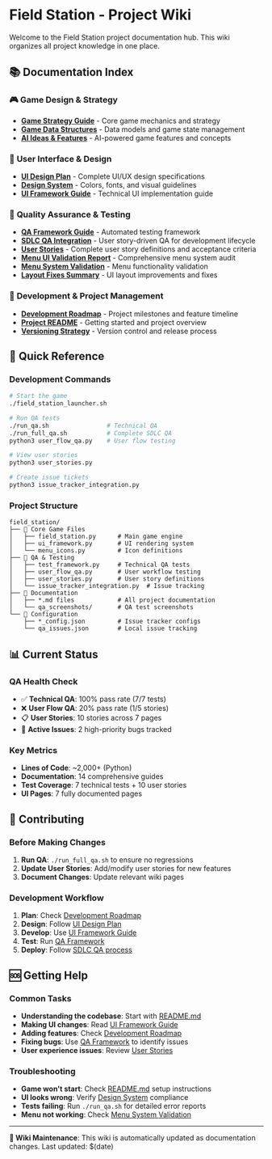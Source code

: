 # Field Station - Project Wiki

Welcome to the Field Station project documentation hub. This wiki organizes all project knowledge in one place.

## 📚 Documentation Index

### 🎮 **Game Design & Strategy**
- [**Game Strategy Guide**](GAME_STRATEGY.md) - Core game mechanics and strategy
- [**Game Data Structures**](GAME_DATA.md) - Data models and game state management  
- [**AI Ideas & Features**](AI_IDEAS.md) - AI-powered game features and concepts

### 🎨 **User Interface & Design**
- [**UI Design Plan**](UI_DESIGN_PLAN.md) - Complete UI/UX design specifications
- [**Design System**](DESIGN_SYSTEM.md) - Colors, fonts, and visual guidelines
- [**UI Framework Guide**](UI_FRAMEWORK_GUIDE.md) - Technical UI implementation guide

### 🧪 **Quality Assurance & Testing**
- [**QA Framework Guide**](QA_README.md) - Automated testing framework
- [**SDLC QA Integration**](SDLC_QA_README.md) - User story-driven QA for development lifecycle
- [**User Stories**](USER_STORIES.md) - Complete user story definitions and acceptance criteria
- [**Menu UI Validation Report**](MENU_UI_VALIDATION_REPORT.md) - Comprehensive menu system audit
- [**Menu System Validation**](MENU_SYSTEM_VALIDATION_SUMMARY.md) - Menu functionality validation
- [**Layout Fixes Summary**](LAYOUT_FIXES_SUMMARY.md) - UI layout improvements and fixes

### 🚀 **Development & Project Management**
- [**Development Roadmap**](DEVELOPMENT_ROADMAP.md) - Project milestones and feature timeline
- [**Project README**](README.md) - Getting started and project overview
- [**Versioning Strategy**](VERSIONING.md) - Version control and release process

## 🔧 **Quick Reference**

### Development Commands
```bash
# Start the game
./field_station_launcher.sh

# Run QA tests
./run_qa.sh                # Technical QA
./run_full_qa.sh           # Complete SDLC QA
python3 user_flow_qa.py    # User flow testing

# View user stories
python3 user_stories.py

# Create issue tickets
python3 issue_tracker_integration.py
```

### Project Structure
```
field_station/
├── 📁 Core Game Files
│   ├── field_station.py      # Main game engine
│   ├── ui_framework.py       # UI rendering system
│   └── menu_icons.py         # Icon definitions
├── 📁 QA & Testing
│   ├── test_framework.py     # Technical QA tests
│   ├── user_flow_qa.py       # User workflow testing
│   ├── user_stories.py       # User story definitions
│   └── issue_tracker_integration.py  # Issue tracking
├── 📁 Documentation
│   ├── *.md files            # All project documentation
│   └── qa_screenshots/       # QA test screenshots
└── 📁 Configuration
    ├── *_config.json         # Issue tracker configs
    └── qa_issues.json        # Local issue tracking
```

## 📊 **Current Status**

### QA Health Check
- ✅ **Technical QA**: 100% pass rate (7/7 tests)
- ❌ **User Flow QA**: 20% pass rate (1/5 stories) 
- 📋 **User Stories**: 10 stories across 7 pages
- 🎯 **Active Issues**: 2 high-priority bugs tracked

### Key Metrics
- **Lines of Code**: ~2,000+ (Python)
- **Documentation**: 14 comprehensive guides
- **Test Coverage**: 7 technical tests + 10 user stories
- **UI Pages**: 7 fully documented pages

## 🤝 **Contributing**

### Before Making Changes
1. **Run QA**: `./run_full_qa.sh` to ensure no regressions
2. **Update User Stories**: Add/modify user stories for new features
3. **Document Changes**: Update relevant wiki pages

### Development Workflow
1. **Plan**: Check [Development Roadmap](DEVELOPMENT_ROADMAP.md)
2. **Design**: Follow [UI Design Plan](UI_DESIGN_PLAN.md) 
3. **Develop**: Use [UI Framework Guide](UI_FRAMEWORK_GUIDE.md)
4. **Test**: Run [QA Framework](QA_README.md)
5. **Deploy**: Follow [SDLC QA process](SDLC_QA_README.md)

## 🆘 **Getting Help**

### Common Tasks
- **Understanding the codebase**: Start with [README.md](README.md)
- **Making UI changes**: Read [UI Framework Guide](UI_FRAMEWORK_GUIDE.md)
- **Adding features**: Check [Development Roadmap](DEVELOPMENT_ROADMAP.md)
- **Fixing bugs**: Use [QA Framework](QA_README.md) to identify issues
- **User experience issues**: Review [User Stories](user_stories.py)

### Troubleshooting
- **Game won't start**: Check [README.md](README.md) setup instructions
- **UI looks wrong**: Verify [Design System](DESIGN_SYSTEM.md) compliance
- **Tests failing**: Run `./run_qa.sh` for detailed error reports
- **Menu not working**: Check [Menu System Validation](MENU_SYSTEM_VALIDATION_SUMMARY.md)

---

**📝 Wiki Maintenance**: This wiki is automatically updated as documentation changes. Last updated: $(date)